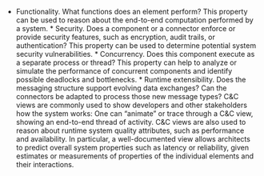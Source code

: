*  Functionality. What functions does an element perform? This property can be used to reason about the end-to-end computation performed by a system. *  Security. Does a component or a connector enforce or provide security features, such as encryption, audit trails, or authentication? This property can be used to determine potential system security vulnerabilities. *  Concurrency. Does this component execute as a separate process or thread? This property can help to analyze or simulate the performance of concurrent components and identify possible deadlocks and bottlenecks. *  Runtime extensibility. Does the messaging structure support evolving data exchanges? Can the connectors be adapted to process those new message types? C&C views are commonly used to show developers and other stakeholders how the system works: One can “animate” or trace through a C&C view, showing an end-to-end thread of activity. C&C views are also used to reason about runtime system quality attributes, such as performance and availability. In particular, a well-documented view allows architects to predict overall system properties such as latency or reliability, given estimates or measurements of properties of the individual elements and their interactions.